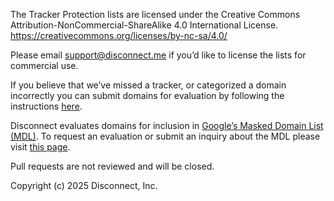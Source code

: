 The Tracker Protection lists are licensed under the Creative Commons Attribution-NonCommercial-ShareAlike 4.0 International License. https://creativecommons.org/licenses/by-nc-sa/4.0/ 

Please email support@disconnect.me if you’d like to license the lists for commercial use. 

If you believe that we’ve missed a tracker, or categorized a domain incorrectly you can submit domains for evaluation by following the instructions [here](https://disconnect.me/domain_evaluations).

Disconnect evaluates domains for inclusion in [Google’s Masked Domain List (MDL)](https://github.com/GoogleChrome/ip-protection/blob/main/Masked-Domain-List.md). To request an evaluation or submit an inquiry about the MDL please visit [this page](https://disconnect.me/mdl-evaluations).

Pull requests are not reviewed and will be closed.

Copyright (c) 2025 Disconnect, Inc.
